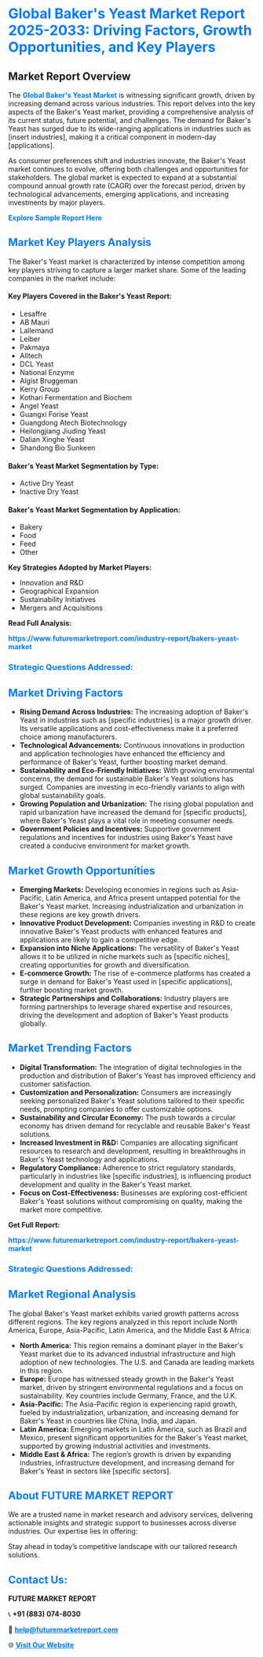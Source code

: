 <h1 style="color: #007BFF;">Global Baker's Yeast Market Report 2025-2033: Driving Factors, Growth Opportunities, and Key Players</h1>

<section id="overview">
<h2>Market Report Overview</h2>
<p>The <a href="https://www.futuremarketreport.com/industry-report/bakers-yeast-market" style="color: #007BFF; text-decoration: none;"><strong>Global Baker's Yeast Market</strong></a> is witnessing significant growth, driven by increasing demand across various industries. This report delves into the key aspects of the Baker's Yeast market, providing a comprehensive analysis of its current status, future potential, and challenges. The demand for Baker's Yeast has surged due to its wide-ranging applications in industries such as [insert industries], making it a critical component in modern-day [applications].</p>
<p>As consumer preferences shift and industries innovate, the Baker's Yeast market continues to evolve, offering both challenges and opportunities for stakeholders. The global market is expected to expand at a substantial compound annual growth rate (CAGR) over the forecast period, driven by technological advancements, emerging applications, and increasing investments by major players.</p>
</section>

<section id="overview">
<p><a href="https://www.futuremarketreport.com/request-sample/reportId=107902" style="color: #007BFF; text-decoration: none;"><strong>Explore Sample Report Here</strong></a></p>
</section>

<section id="key-players">
<h2 style="color: #007BFF;">Market Key Players Analysis</h2>
<p>The Baker's Yeast market is characterized by intense competition among key players striving to capture a larger market share. Some of the leading companies in the market include:</p>
<h4>Key Players Covered in the Baker's Yeast Report:</h4>
<ul><li>Lesaffre</li><li>AB Mauri</li><li>Lallemand</li><li>Leiber</li><li>Pakmaya</li><li>Alltech</li><li>DCL Yeast</li><li>National Enzyme</li><li>Algist Bruggeman</li><li>Kerry Group</li><li>Kothari Fermentation and Biochem</li><li>Angel Yeast</li><li>Guangxi Forise Yeast</li><li>Guangdong Atech Biotechnology</li><li>Heilongjiang Jiuding Yeast</li><li>Dalian Xinghe Yeast</li><li>Shandong Bio Sunkeen</li></ul>
<h4>Baker's Yeast Market Segmentation by Type:</h4>
<ul><li>Active Dry Yeast</li><li>Inactive Dry Yeast</li></ul>

<h4>Baker's Yeast Market Segmentation by Application:</h4>
<ul><li>Bakery</li><li>Food</li><li>Feed</li><li>Other</li></ul>
<p><strong>Key Strategies Adopted by Market Players:</strong></p>
<ul>
<li>Innovation and R&D</li>
<li>Geographical Expansion</li>
<li>Sustainability Initiatives</li>
<li>Mergers and Acquisitions</li>
</ul>
</section>

<section>
<p><strong>Read Full Analysis: </strong></p><a href="https://www.futuremarketreport.com/industry-report/bakers-yeast-market" style="color: #007BFF; text-decoration: none;"><strong>https://www.futuremarketreport.com/industry-report/bakers-yeast-market</strong></a>
<h3 style="color: #007BFF;">Strategic Questions Addressed:</h3>
</section>

<section id="driving-factors">
<h2 style="color: #007BFF;">Market Driving Factors</h2>
<ul>
<li><strong>Rising Demand Across Industries:</strong> The increasing adoption of Baker's Yeast in industries such as [specific industries] is a major growth driver. Its versatile applications and cost-effectiveness make it a preferred choice among manufacturers.</li>
<li><strong>Technological Advancements:</strong> Continuous innovations in production and application technologies have enhanced the efficiency and performance of Baker's Yeast, further boosting market demand.</li>
<li><strong>Sustainability and Eco-Friendly Initiatives:</strong> With growing environmental concerns, the demand for sustainable Baker's Yeast solutions has surged. Companies are investing in eco-friendly variants to align with global sustainability goals.</li>
<li><strong>Growing Population and Urbanization:</strong> The rising global population and rapid urbanization have increased the demand for [specific products], where Baker's Yeast plays a vital role in meeting consumer needs.</li>
<li><strong>Government Policies and Incentives:</strong> Supportive government regulations and incentives for industries using Baker's Yeast have created a conducive environment for market growth.</li>
</ul>
</section>

<section id="growth-opportunities">
<h2 style="color: #007BFF;">Market Growth Opportunities</h2>
<ul>
<li><strong>Emerging Markets:</strong> Developing economies in regions such as Asia-Pacific, Latin America, and Africa present untapped potential for the Baker's Yeast market. Increasing industrialization and urbanization in these regions are key growth drivers.</li>
<li><strong>Innovative Product Development:</strong> Companies investing in R&D to create innovative Baker's Yeast products with enhanced features and applications are likely to gain a competitive edge.</li>
<li><strong>Expansion into Niche Applications:</strong> The versatility of Baker's Yeast allows it to be utilized in niche markets such as [specific niches], creating opportunities for growth and diversification.</li>
<li><strong>E-commerce Growth:</strong> The rise of e-commerce platforms has created a surge in demand for Baker's Yeast used in [specific applications], further boosting market growth.</li>
<li><strong>Strategic Partnerships and Collaborations:</strong> Industry players are forming partnerships to leverage shared expertise and resources, driving the development and adoption of Baker's Yeast products globally.</li>
</ul>
</section>

<section id="trending-factors">
<h2 style="color: #007BFF;">Market Trending Factors</h2>
<ul>
<li><strong>Digital Transformation:</strong> The integration of digital technologies in the production and distribution of Baker's Yeast has improved efficiency and customer satisfaction.</li>
<li><strong>Customization and Personalization:</strong> Consumers are increasingly seeking personalized Baker's Yeast solutions tailored to their specific needs, prompting companies to offer customizable options.</li>
<li><strong>Sustainability and Circular Economy:</strong> The push towards a circular economy has driven demand for recyclable and reusable Baker's Yeast solutions.</li>
<li><strong>Increased Investment in R&D:</strong> Companies are allocating significant resources to research and development, resulting in breakthroughs in Baker's Yeast technology and applications.</li>
<li><strong>Regulatory Compliance:</strong> Adherence to strict regulatory standards, particularly in industries like [specific industries], is influencing product development and quality in the Baker's Yeast market.</li>
<li><strong>Focus on Cost-Effectiveness:</strong> Businesses are exploring cost-efficient Baker's Yeast solutions without compromising on quality, making the market more competitive.</li>
</ul>
</section>

<section>
<p><strong>Get Full Report: </strong></p><a href="https://www.futuremarketreport.com/industry-report/bakers-yeast-market" style="color: #007BFF; text-decoration: none;"><strong>https://www.futuremarketreport.com/industry-report/bakers-yeast-market</strong></a>
<h3 style="color: #007BFF;">Strategic Questions Addressed:</h3>
</section>


<section id="regional-analysis">
<h2 style="color: #007BFF;">Market Regional Analysis</h2>
<p>The global Baker's Yeast market exhibits varied growth patterns across different regions. The key regions analyzed in this report include North America, Europe, Asia-Pacific, Latin America, and the Middle East & Africa:</p>
<ul>
<li><strong>North America:</strong> This region remains a dominant player in the Baker's Yeast market due to its advanced industrial infrastructure and high adoption of new technologies. The U.S. and Canada are leading markets in this region.</li>
<li><strong>Europe:</strong> Europe has witnessed steady growth in the Baker's Yeast market, driven by stringent environmental regulations and a focus on sustainability. Key countries include Germany, France, and the U.K.</li>
<li><strong>Asia-Pacific:</strong> The Asia-Pacific region is experiencing rapid growth, fueled by industrialization, urbanization, and increasing demand for Baker's Yeast in countries like China, India, and Japan.</li>
<li><strong>Latin America:</strong> Emerging markets in Latin America, such as Brazil and Mexico, present significant opportunities for the Baker's Yeast market, supported by growing industrial activities and investments.</li>
<li><strong>Middle East & Africa:</strong> The region’s growth is driven by expanding industries, infrastructure development, and increasing demand for Baker's Yeast in sectors like [specific sectors].</li>
</ul>
</section>

<footer>
<h2 style="color: #007BFF;">About FUTURE MARKET REPORT</h2>
<p>We are a trusted name in market research and advisory services, delivering actionable insights and strategic support to businesses across diverse industries. Our expertise lies in offering:</p>

<p>Stay ahead in today’s competitive landscape with our tailored research solutions.</p>

<h2 style="color: #007BFF;">Contact Us:</h2>
<p><strong>FUTURE MARKET REPORT</strong></p>
<p>📞 <strong>+91 (883) 074-8030</strong></p>
<p>📧 <strong><a href="mailto:help@futuremarketreport.com" style="color: #007BFF;">help@futuremarketreport.com</a></strong></p>
<p>🌐 <strong><a href="https://www.futuremarketreport.com/" style="color: #007BFF;">Visit Our Website</a></strong></p>
</footer>